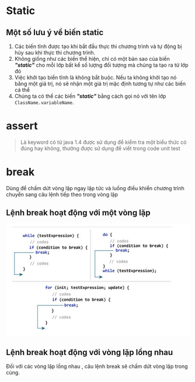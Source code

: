 # Static
## Một số lưu ý về biến static
1. Các biến tĩnh được tạo khi bắt đầu thực thi chương trình và tự động bị hủy sau khi thực thi chương trình.
2. Không giống như các biến thể hiện, chỉ có một bản sao của biến ***\"static\"*** cho mỗi lớp bất kể số lượng đối tượng mà chúng ta tạo ra từ lớp đó
3. Việc khởi tạo biến tĩnh là không bắt buộc. Nếu ta không khởi tạo nó bằng một giá trị, nó sẽ nhận một giá trị mặc định tương tự như các biến cá thể
4. Chúng ta có thể các biến ***\"static\"*** bằng cách gọi nó với tên lớp `ClassName.variableName`.

# assert 
>Là keyword có từ java 1.4 được sử dụng để kiểm tra một biểu thức có đúng hay không, thường được sử dụng để viết trong code unit test

# break
Dùng để chấm dứt vòng lặp ngay lập tức và luồng điều khiển chương trình chuyển sang câu lệnh tiếp theo trong vòng lặp
## Lệnh break hoạt động với một vòng lặp
![markdown](../../images/break.png)
## Lệnh break hoạt động với vòng lặp lồng nhau
Đối với các vòng lặp lồng nhau , câu lệnh break sẽ chấm dứt vòng lặp trong cùng.